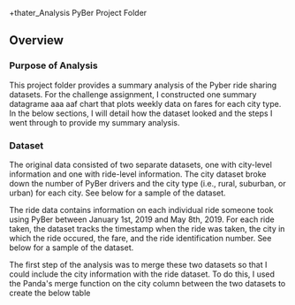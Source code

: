 +thater_Analysis
PyBer Project Folder
## Overview
### Purpose of Analysis
This project folder provides a summary analysis of the Pyber ride sharing datasets. For the challenge assignment, I constructed one summary datagrame aaa aaf chart that plots weekly data on fares for each city type. In the below sections, I will detail how the dataset looked and the steps I went through to provide my summary analysis. 
### Dataset
The original data consisted of two separate datasets, one with city-level information and one with ride-level information. The city dataset broke down the number of PyBer drivers and the city type (i.e., rural, suburban, or urban) for each city. See below for a sample of the dataset. 

The ride data contains information on each individual ride someone took using PyBer between January 1st, 2019 and May 8th, 2019. For each ride taken, the dataset tracks the timestamp when the ride was taken, the city in which the ride occured, the fare, and the ride identification number. See below for a sample of the dataset. 

The first step of the analysis was to merge these two datasets so that I could include the city information with the ride dataset. To do this, I used the Panda's merge function on the city column between the two datasets to create the below table
